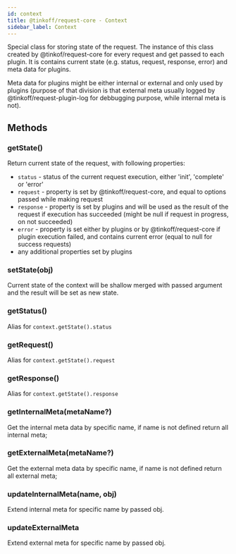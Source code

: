 ```yaml
---
id: context
title: @tinkoff/request-core - Context
sidebar_label: Context
---
```


Special class for storing state of the request. The instance of this class created by @tinkof/request-core for every request and get passed to each plugin.
It is contains current state (e.g. status, request, response, error) and meta data for plugins.

Meta data for plugins might be either internal or external and only used by plugins (purpose of that division is that external meta usually logged by @tinkoff/request-plugin-log for debbugging purpose, while internal meta is not).

## Methods

### getState()

Return current state of the request, with following properties:
- `status` - status of the current request execution, either 'init', 'complete' or 'error'
- `request` - property is set by @tinkoff/request-core, and equal to options passed while making request
- `response` - property is set by plugins and will be used as the result of the request if execution has succeeded (might be null if request in progress, on not succeeded)
- `error` - property is set either by plugins or by @tinkoff/request-core if plugin execution failed, and contains current error (equal to null for success requests)
- any additional properties set by plugins

### setState(obj)

Current state of the context will be shallow merged with passed argument and the result will be set as new state.

### getStatus()

Alias for `context.getState().status`

### getRequest()

Alias for `context.getState().request`

### getResponse()

Alias for `context.getState().response`

### getInternalMeta(metaName?)

Get the internal meta data by specific name, if name is not defined return all internal meta;

### getExternalMeta(metaName?)

Get the external meta data by specific name, if name is not defined return all external meta;

### updateInternalMeta(name, obj)

Extend internal meta for specific name by passed obj.

### updateExternalMeta

Extend external meta for specific name by passed obj.

